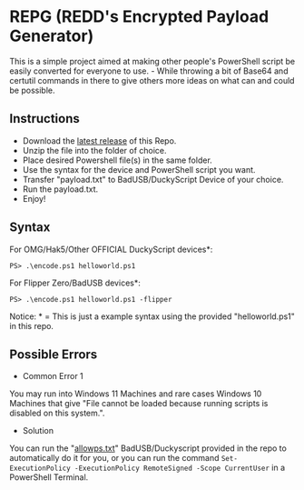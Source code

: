 # REPG (REDD's Encrypted Payload Generator)
This is a simple project aimed at making other people's PowerShell script be easily converted
for everyone to use. - While throwing a bit of Base64 and certutil commands in there to give 
others more ideas on what can and could be possible.

## Instructions
- Download the [latest release](https://github.com/InfoSecREDD/REPG/releases) of this Repo.
- Unzip the file into the folder of choice.
- Place desired Powershell file(s) in the same folder. 
- Use the syntax for the device and PowerShell script you want.
- Transfer "payload.txt" to BadUSB/DuckyScript Device of your choice.
- Run the payload.txt.
- Enjoy!

## Syntax
For OMG/Hak5/Other OFFICIAL DuckyScript devices*:

```PS> .\encode.ps1 helloworld.ps1```

For Flipper Zero/BadUSB devices*:

```PS> .\encode.ps1 helloworld.ps1 -flipper```

Notice:  * = This is just a example syntax using the provided "helloworld.ps1" in this repo.


## Possible Errors
- Common Error 1

You may run into Windows 11 Machines and rare cases Windows 10 Machines that give "File cannot
be loaded because running scripts is disabled on this system.".
- Solution

You can run the "[allowps.txt](https://raw.githubusercontent.com/InfoSecREDD/REPG/main/allowps.txt)" BadUSB/Duckyscript provided in the repo to automatically do it for
you, or you can run the command ``Set-ExecutionPolicy -ExecutionPolicy RemoteSigned -Scope CurrentUser``
in a PowerShell Terminal. 
